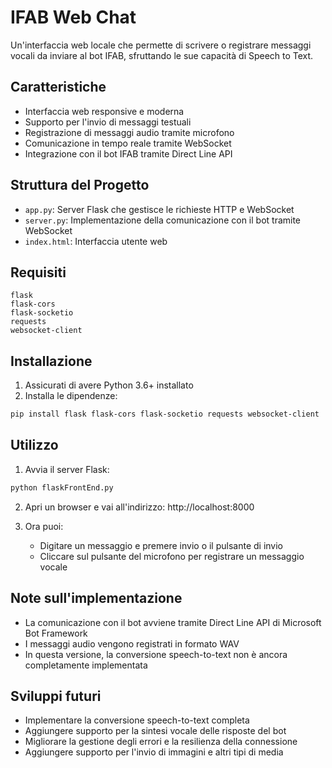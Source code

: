 # IFAB Web Chat

Un'interfaccia web locale che permette di scrivere o registrare messaggi vocali da inviare al bot IFAB, sfruttando le sue capacità di Speech to Text.

## Caratteristiche

- Interfaccia web responsive e moderna
- Supporto per l'invio di messaggi testuali
- Registrazione di messaggi audio tramite microfono
- Comunicazione in tempo reale tramite WebSocket
- Integrazione con il bot IFAB tramite Direct Line API

## Struttura del Progetto

- `app.py`: Server Flask che gestisce le richieste HTTP e WebSocket
- `server.py`: Implementazione della comunicazione con il bot tramite WebSocket
- `index.html`: Interfaccia utente web

## Requisiti

```
flask
flask-cors
flask-socketio
requests
websocket-client
```

## Installazione

1. Assicurati di avere Python 3.6+ installato
2. Installa le dipendenze:

```bash
pip install flask flask-cors flask-socketio requests websocket-client
```

## Utilizzo

1. Avvia il server Flask:

```bash
python flaskFrontEnd.py
```

2. Apri un browser e vai all'indirizzo: http://localhost:8000

3. Ora puoi:
   - Digitare un messaggio e premere invio o il pulsante di invio
   - Cliccare sul pulsante del microfono per registrare un messaggio vocale

## Note sull'implementazione

- La comunicazione con il bot avviene tramite Direct Line API di Microsoft Bot Framework
- I messaggi audio vengono registrati in formato WAV
- In questa versione, la conversione speech-to-text non è ancora completamente implementata

## Sviluppi futuri

- Implementare la conversione speech-to-text completa
- Aggiungere supporto per la sintesi vocale delle risposte del bot
- Migliorare la gestione degli errori e la resilienza della connessione
- Aggiungere supporto per l'invio di immagini e altri tipi di media